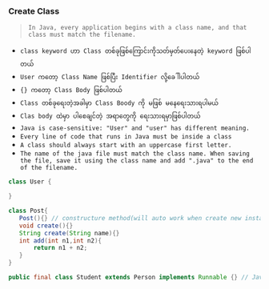 ### Create Class

> `In Java, every application begins with a class name, and that class must match the filename.`

- `class keyword ဟာ Class တစ်ခုဖြစ်ကြောင်းကိုသတ်မှတ်ပေးနေတဲ့ keyword ဖြစ်ပါတယ်`
- `User ကတော့ Class Name ဖြစ်ပြီး Identifier လို့ခေါါပါတယ်`
- `{} ကတော့ Class Body ဖြစ်ပါတယ်`
- `Class တစ်ခုရေးတဲ့အခါမှာ Class Boody ကို မဖြစ် မနေရေးသားရပါမယ် `
- `Clas body ထဲမှာ ပါစေချင်တဲ့ အရာတွေကို ရေးသားရမှာဖြစ်ပါတယ်`
- `Java is case-sensitive: "User" and "user" has different meaning.`
- `Every line of code that runs in Java must be inside a class`
- `A class should always start with an uppercase first letter.`
- `The name of the java file must match the class name. When saving the file, save it using the class name and add ".java" to the end of the filename. `

```java
class User {

}

class Post{
   Post(){} // constructure method(will auto work when create new instance or object)
   void create(){}
   String create(String name){}
   int add(int n1,int n2){ 
       return n1 + n2;
   }
}

public final class Student extends Person implements Runnable {} // Java Class တစ်ခုမှာ ရေးလို့ရသမျှ ရေးသားတဲနမူနာပုံစံဖြစ်ပါတယ်

```









